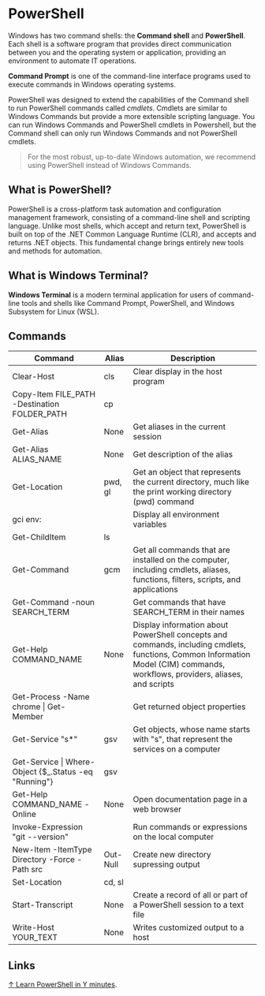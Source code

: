# PowerShell

Windows has two command shells: the **Command shell** and **PowerShell**. Each shell is a software program that provides direct communication between you and the operating system or application, providing an environment to automate IT operations.

**Command Prompt** is one of the command-line interface programs used to execute commands in Windows operating systems.

PowerShell was designed to extend the capabilities of the Command shell to run PowerShell commands called _cmdlets_. Cmdlets are similar to Windows Commands but provide a more extensible scripting language. You can run Windows Commands and PowerShell cmdlets in Powershell, but the Command shell can only run Windows Commands and not PowerShell cmdlets.

> For the most robust, up-to-date Windows automation, we recommend using PowerShell instead of Windows Commands.

## What is PowerShell?

PowerShell is a cross-platform task automation and configuration management framework, consisting of a command-line shell and scripting language. Unlike most shells, which accept and return text, PowerShell is built on top of the .NET Common Language Runtime (CLR), and accepts and returns .NET objects. This fundamental change brings entirely new tools and methods for automation.

## What is Windows Terminal?

**Windows Terminal** is a modern terminal application for users of command-line tools and shells like Command Prompt, PowerShell, and Windows Subsystem for Linux (WSL).

## Commands

| Command                                                | Alias    | Description                                                                                                                                                                   |
| ------------------------------------------------------ | -------- | ----------------------------------------------------------------------------------------------------------------------------------------------------------------------------- |
| Clear-Host                                             | cls      | Clear display in the host program                                                                                                                                             |
| Copy-Item FILE_PATH -Destination FOLDER_PATH           | cp       |
| Get-Alias                                              | None     | Get aliases in the current session                                                                                                                                            |
| Get-Alias ALIAS_NAME                                   | None     | Get description of the alias                                                                                                                                                  |
| Get-Location                                           | pwd, gl  | Get an object that represents the current directory, much like the print working directory (pwd) command                                                                      |
| gci env:                                               |          | Display all environment variables                                                                                                                                             |
| Get-ChildItem                                          | ls       |
| Get-Command                                            | gcm      | Get all commands that are installed on the computer, including cmdlets, aliases, functions, filters, scripts, and applications                                                |
| Get-Command -noun SEARCH_TERM                          |          | Get commands that have SEARCH_TERM in their names                                                                                                                             |
| Get-Help COMMAND_NAME                                  | None     | Display information about PowerShell concepts and commands, including cmdlets, functions, Common Information Model (CIM) commands, workflows, providers, aliases, and scripts |
| Get-Process -Name chrome \| Get-Member                 |          | Get returned object properties                                                                                                                                                |
| Get-Service "s\*"                                      | gsv      | Get objects, whose name starts with "s", that represent the services on a computer                                                                                            |
| Get-Service \| Where-Object {$\_.Status -eq "Running"} | gsv      |                                                                                                                                                                               |
| Get-Help COMMAND_NAME -Online                          | None     | Open documentation page in a web browser                                                                                                                                      |
| Invoke-Expression "git --version"                      |          | Run commands or expressions on the local computer                                                                                                                             |
| New-Item -ItemType Directory -Force -Path src          | Out-Null | Create new directory supressing output                                                                                                                                        |
| Set-Location                                           | cd, sl   |
| Start-Transcript                                       | None     | Create a record of all or part of a PowerShell session to a text file                                                                                                         |
| Write-Host YOUR_TEXT                                   | None     | Writes customized output to a host                                                                                                                                            |

## Links

[↑ Learn PowerShell in Y minutes](https://learnxinyminutes.com/docs/powershell/).
